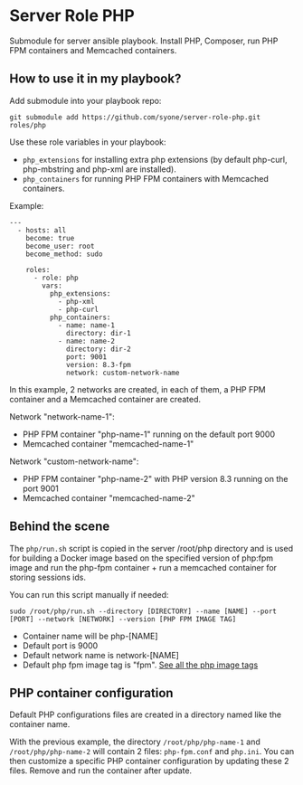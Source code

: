 # Server Role PHP

Submodule for server ansible playbook. Install PHP, Composer, run PHP FPM containers and Memcached containers.


## How to use it in my playbook?

Add submodule into your playbook repo:
```
git submodule add https://github.com/syone/server-role-php.git roles/php
```

Use these role variables in your playbook:
- ```php_extensions``` for installing extra php extensions (by default php-curl, php-mbstring and php-xml are installed).
- ```php_containers``` for running PHP FPM containers with Memcached containers.

Example:
```
---
  - hosts: all
    become: true
    become_user: root
    become_method: sudo

    roles:
      - role: php
        vars:
          php_extensions:
            - php-xml
            - php-curl
          php_containers:
            - name: name-1
              directory: dir-1
            - name: name-2
              directory: dir-2
              port: 9001
              version: 8.3-fpm
              network: custom-network-name
```

In this example, 2 networks are created, in each of them, a PHP FPM container and a Memcached container are created.

Network "network-name-1":
- PHP FPM container "php-name-1" running on the default port 9000
- Memcached container "memcached-name-1"

Network "custom-network-name":
- PHP FPM container "php-name-2" with PHP version 8.3 running on the port 9001
- Memcached container "memcached-name-2"


## Behind the scene

The ```php/run.sh``` script is copied in the server /root/php directory and is used for building a Docker image based on the specified version of php:fpm image and run the php-fpm container + run a memcached container for storing sessions ids.

You can run this script manually if needed:
```
sudo /root/php/run.sh --directory [DIRECTORY] --name [NAME] --port [PORT] --network [NETWORK] --version [PHP FPM IMAGE TAG]
```

* Container name will be php-[NAME]
* Default port is 9000
* Default network name is network-[NAME]
* Default php fpm image tag is "fpm". [See all the php image tags](https://github.com/docker-library/docs/blob/master/php/README.md#supported-tags-and-respective-dockerfile-links)


## PHP container configuration

Default PHP configurations files are created in a directory named like the container name.

With the previous example, the directory ```/root/php/php-name-1``` and ```/root/php/php-name-2``` will contain 2 files: ```php-fpm.conf``` and ```php.ini```. You can then customize a specific PHP container configuration by updating these 2 files. Remove and run the container after update.